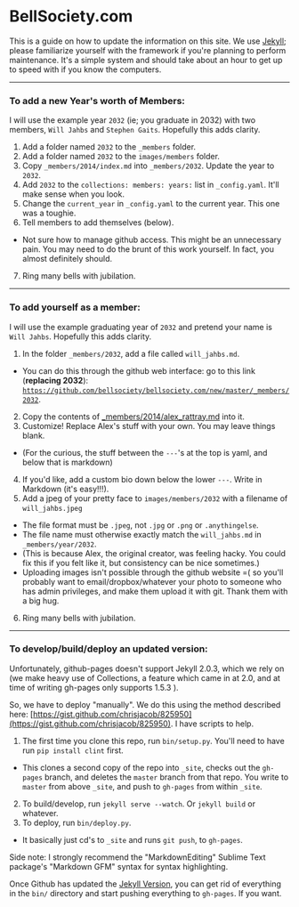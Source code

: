 
# BellSociety.com

This is a guide on how to update the information on this site. We use [Jekyll](http://jekyllrb.com/); please familiarize yourself with the framework if you're planning to perform maintenance. It's a simple system and should take about an hour to get up to speed with if you know the computers.

---

### To add a new Year's worth of Members:

I will use the example year `2032` (ie; you graduate in 2032) with two members, `Will Jahbs` and `Stephen Gaits`. Hopefully this adds clarity.

1. Add a folder named `2032` to the `_members` folder.
2. Add a folder named `2032` to the `images/members` folder.
3. Copy `_members/2014/index.md` into `_members/2032`. Update the year to `2032`.
4. Add `2032` to the `collections: members: years:` list in `_config.yaml`. It'll make sense when you look.
5. Change the `current_year` in `_config.yaml` to the current year. This one was a toughie.
6. Tell members to add themselves (below).
 - Not sure how to manage github access. This might be an unnecessary pain. You may need to do the brunt of this work yourself. In fact, you almost definitely should.
7. Ring many bells with jubilation.

---

### To add yourself as a member:

I will use the example graduating year of `2032` and pretend your name is `Will Jahbs`. Hopefully this adds clarity.

1. In the folder `_members/2032`, add a file called `will_jahbs.md`.
  - You can do this through the github web interface: go to this link (**replacing 2032**):
  [`https://github.com/bellsociety/bellsociety.com/new/master/_members/2032`](https://github.com/bellsociety/bellsociety.com/new/master/_members/2032).
2. Copy the contents of [_members/2014/alex_rattray.md](https://raw.githubusercontent.com/bellsociety/bellsociety.com/master/_members/2014/alex_rattray.md) into it.
3. Customize! Replace Alex's stuff with your own. You may leave things blank.
  - (For the curious, the stuff between the `---`'s at the top is yaml, and below that is markdown)
4. If you'd like, add a custom bio down below the lower `---`. Write in Markdown (it's easy!!!).
5. Add a jpeg of your pretty face to `images/members/2032` with a filename of `will_jahbs.jpeg`
  - The file format must be `.jpeg`, not `.jpg` or `.png` or `.anythingelse`.
  - The file name must otherwise exactly match the `will_jahbs.md` in `_members/year/2032`.
  - (This is because Alex, the original creator, was feeling hacky. You could fix this if you felt like it, but consistency can be nice sometimes.)
  - Uploading images isn't possible through the github website =( so you'll probably want to email/dropbox/whatever your photo to someone who has admin privileges, and make them upload it with git. Thank them with a big hug.
6. Ring many bells with jubilation.


---

### To develop/build/deploy an updated version:

Unfortunately, github-pages doesn't support Jekyll 2.0.3, which we rely on (we make heavy use of Collections, a feature which came in at 2.0, and at time of writing gh-pages only supports 1.5.3 ).

So, we have to deploy "manually". We do this using the method described here: [https://gist.github.com/chrisjacob/825950](https://gist.github.com/chrisjacob/825950). I have scripts to help.

1. The first time you clone this repo, run `bin/setup.py`. You'll need to have run `pip install clint` first.
  - This clones a second copy of the repo into `_site`, checks out the `gh-pages` branch, and deletes the `master` branch from that repo. You write to `master` from above `_site`, and push to `gh-pages` from within `_site`.
2. To build/develop, run `jekyll serve --watch`. Or `jekyll build` or whatever.
3. To deploy, run `bin/deploy.py`.
  - It basically just cd's to `_site` and runs `git push`, to `gh-pages`.

Side note: I strongly recommend the "MarkdownEditing" Sublime Text package's "Markdown GFM" syntax for syntax highlighting. 

Once Github has updated the [Jekyll Version](https://pages.github.com/versions/),
you can get rid of everything in the `bin/` directory
and start pushing everything to `gh-pages`. If you want.
